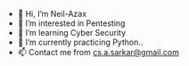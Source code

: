 - 👋 Hi, I’m Neil-Azax
- 👀 I’m interested in Pentesting
- 🌱 I’m learning Cyber Security
- 💞️ I’m currently practicing Python..
- 📫 Contact me from cs.a.sarkar@gmail.com

<!---
Neil-Azax/Neil-Azax is a ✨ special ✨ repository because its `README.md` (this file) appears on your GitHub profile.
You can click the Preview link to take a look at your changes.
--->
